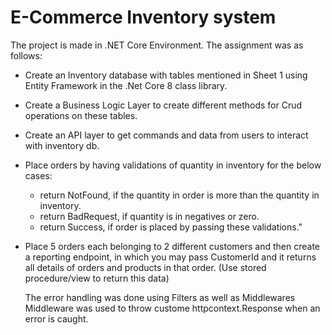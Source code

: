 # E-Commerce Inventory system
The project is made in .NET Core Environment.
The assignment was as follows:
+ Create an Inventory database with tables mentioned in Sheet 1 using Entity Framework in the .Net Core 8 class library.
+ Create a Business Logic Layer to create different methods for Crud operations on these tables.
+ Create an API layer to get commands and data from users to interact with inventory db.
+ Place orders by having validations of quantity in inventory for the below cases:
  - return NotFound, if the quantity in order is more than the quantity in inventory.
  - return BadRequest, if quantity is in negatives or zero.
  - return Success, if order is placed by passing these validations."
+ Place 5 orders each belonging to 2 different customers and then create a reporting endpoint, in which you may pass CustomerId
  and it returns all details of orders and products in that order. (Use stored procedure/view to return this data)

 
  The error handling was done using Filters as well as Middlewares
  Middleware was used to throw custome httpcontext.Response when an error is caught. 
